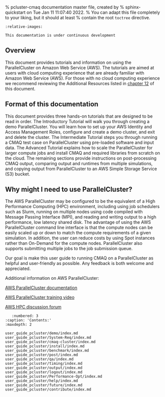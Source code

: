 % pcluster-cmaq documentation master file, created by
%   sphinx-quickstart on Tue Jan 11 11:07:40 2022.
%   You can adapt this file completely to your liking, but it should at least
%   contain the root `toctree` directive.

```{include} ../README.md
:relative-images:
```
```{warning}
This documentation is under continuous development
```

## Overview

This document provides tutorials and information on using the ParallelCluster on Amazon Web Service (AWS). The tutorials are aimed at users with cloud computing experience that are already familiar with Amazon Web Service (AWS).  For those with no cloud computing experience we recommend reviewing the Additional Resources listed in [chapter 12](user_guide_pcluster/help/index.md) of this document.

 

## Format of this documentation

This document provides three hands-on tutorials that are designed to be read in order.  The Introductory Tutorial will walk you through creating a demo ParallelCluster.  You will learn how to set up your AWS Identity and Access Management Roles, configure and create a demo cluster, and exit and delete the cluster.  The Intermediate Tutorial steps you through running a CMAQ test case on ParallelCluster using pre-loaded software and input data.  The Advanced Tutorial explains how to scale the ParallelCluster for larger compute jobs and install CMAQ and required libraries from scratch on the cloud.  The remaining sections provide instructions on post-processing CMAQ output, comparing output and runtimes from multiple simulations, and copying output from ParallelCluster to an AWS Simple Storage Service (S3) bucket.

 

## Why might I need to use ParallelCluster? 

The AWS ParallelCluster may be configured to be the equivalent of a High Performance Computing (HPC) environment, including using job schedulers such as Slurm, running on multiple nodes using code compiled with Message Passing Interface (MPI), and reading and writing output to a high performance, low latency shared disk.  The advantage of using the AWS ParallelCluster command line interface is that the compute nodes can be easily scaled up or down to match the compute requirements of a given simulation. In addition, the user can reduce costs by using Spot instances rather than On-Demand for the compute nodes. ParallelCluster also supports submitting multiple jobs to the job submission queue.

Our goal is make this user guide to running CMAQ on a ParallelCluster as helpful and user-friendly as possible. Any feedback is both welcome and appreciated.
 

Additional information on AWS ParallelCluster:

<a href="https://docs.aws.amazon.com/parallelcluster/latest/ug/what-is-aws-parallelcluster.html">AWS ParallelCluster documentation</a>

<a href="https://www.youtube.com/watch?v=r4RxT-IMtFY">AWS ParallelCluster training video</a>

<a href="https://repost.aws/tags/TAjBvP4otfT3eX8PswbXo9AQ">AWS HPC discussion forum</a>


```{toctree}
   :numbered: 3
:caption: 'Contents:'
:maxdepth: 2

user_guide_pcluster/demo/index.md
user_guide_pcluster/System-Req/index.md
user_guide_pcluster/cmaq-cluster/index.md
user_guide_pcluster/install/index.md
user_guide_pcluster/benchmark/index.md
user_guide_pcluster/post/index.md
user_guide_pcluster/qa/index.md
user_guide_pcluster/timing/index.md
user_guide_pcluster/output/index.md
user_guide_pcluster/logout/index.md
user_guide_pcluster/Performance-Opt/index.md
user_guide_pcluster/help/index.md
user_guide_pcluster/future/index.md
user_guide_pcluster/contribute/index.md
```
